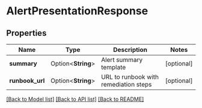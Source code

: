 # AlertPresentationResponse

## Properties

Name | Type | Description | Notes
------------ | ------------- | ------------- | -------------
**summary** | Option<**String**> |  Alert summary template | [optional]
**runbook_url** | Option<**String**> | URL to runbook with remediation steps | [optional]

[[Back to Model list]](../README.md#documentation-for-models) [[Back to API list]](../README.md#documentation-for-api-endpoints) [[Back to README]](../README.md)


